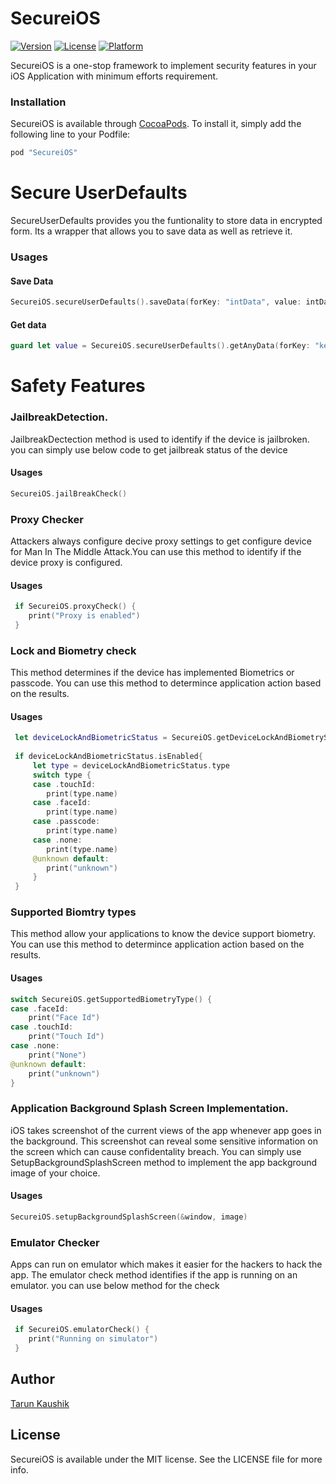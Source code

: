 # SecureiOS

[![Version](https://img.shields.io/cocoapods/v/SecureiOS.svg?style=flat)](http://cocoadocs.org/docsets/SecureiOS)
[![License](https://img.shields.io/cocoapods/l/SecureiOS.svg?style=flat)](http://cocoadocs.org/docsets/SecureiOS)
[![Platform](https://img.shields.io/cocoapods/p/SecureiOS.svg?style=flat)](http://cocoadocs.org/docsets/SecureiOS)

SecureiOS is a one-stop framework to implement security features in your iOS Application with minimum efforts requirement.


### Installation
SecureiOS is available through [CocoaPods](https://cocoapods.org/pods/SecureiOS). To install it, simply add the following line to your Podfile:

```ruby
pod "SecureiOS"
```

# Secure UserDefaults
SecureUserDefaults provides you the funtionality to store data in encrypted form. Its a wrapper that allows you to save data as well as retrieve it.

### Usages
#### Save Data
```Swift
SecureiOS.secureUserDefaults().saveData(forKey: "intData", value: intData)
```

#### Get data
```Swift
guard let value = SecureiOS.secureUserDefaults().getAnyData(forKey: "key") as? String else {return}
```

# Safety Features

### JailbreakDetection.
JailbreakDectection method is used to identify if the device is jailbroken. you can simply use below code to get jailbreak status of the device
#### Usages
```Swift
SecureiOS.jailBreakCheck()
```

### Proxy Checker
Attackers always configure decive proxy settings to get configure device for Man In The Middle Attack.You can use this method to identify if the device proxy is configured.
#### Usages
```Swift
 if SecureiOS.proxyCheck() {
    print("Proxy is enabled")
 }
```

### Lock and Biometry check
This method determines if the device has implemented Biometrics or passcode. You can use this method to determince application action based on the results.
#### Usages
```Swift
 let deviceLockAndBiometricStatus = SecureiOS.getDeviceLockAndBiometryStatus()
     
 if deviceLockAndBiometricStatus.isEnabled{
     let type = deviceLockAndBiometricStatus.type
     switch type {
     case .touchId:
        print(type.name)
     case .faceId:
        print(type.name)
     case .passcode:
        print(type.name)
     case .none:
        print(type.name)
     @unknown default:
        print("unknown")
     }
 }
```

### Supported Biomtry types
This method allow your applications to know the device support biometry. You can use this method to determince application action based on the results.
#### Usages
```Swift
switch SecureiOS.getSupportedBiometryType() {
case .faceId:
    print("Face Id")
case .touchId:
    print("Touch Id")
case .none:
    print("None")
@unknown default:
    print("unknown")
}
```

### Application Background Splash Screen Implementation.
iOS takes screenshot of the current views of the app whenever app goes in the background. This screenshot can reveal some sensitive information on the screen which can cause confidentality breach.
You can simply use SetupBackgroundSplashScreen method to implement the app background image of your choice.
#### Usages
```Swift
SecureiOS.setupBackgroundSplashScreen(&window, image)
```
### Emulator Checker
Apps can run on emulator which makes it easier for the hackers to hack the app. The emulator check method identifies if the app is running on an emulator.
you can use below method for the check
#### Usages
```Swift
 if SecureiOS.emulatorCheck() {
    print("Running on simulator")
 }
```

## Author

[Tarun Kaushik](https://www.linkedin.com/in/tarun-kaushik/)

## License

SecureiOS is available under the MIT license. See the LICENSE file for more info.
